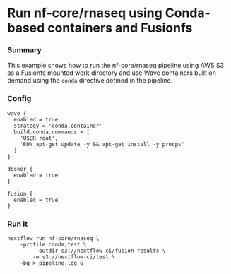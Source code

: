 # Run nf-core/rnaseq using Conda-based containers and Fusionfs 

### Summary 

This example shows how to run the nf-core/rnaseq pipeline using AWS S3 as a Fusionfs mounted work directory and use Wave containers built on-demand using the `conda` directive defined in the pipeline. 


### Config 

```
wave {
  enabled = true
  strategy = 'conda,container'
  build.conda.commands = [
    'USER root',
    'RUN apt-get update -y && apt-get install -y procps'
  ]
}
 
docker {
  enabled = true
}

fusion {
  enabled = true
}
```

### Run it 

```
nextflow run nf-core/rnaseq \
	-profile conda,test \
        --outdir s3://nextflow-ci/fusion-results \
        -w s3://nextflow-ci/test \
	-bg > pipeline.log & 
```
